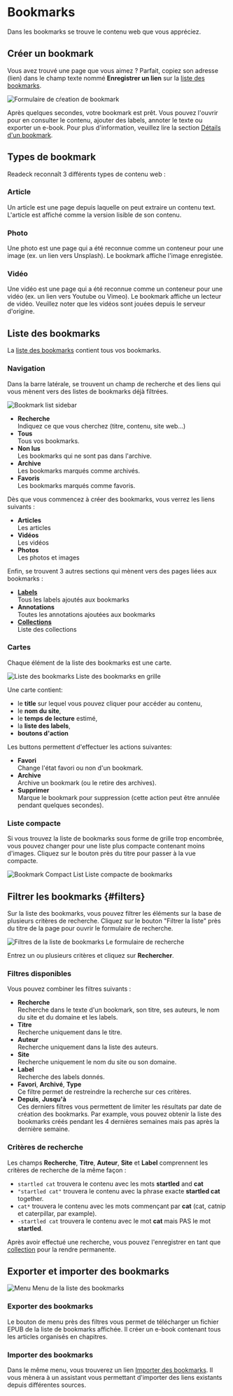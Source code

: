 # Bookmarks

Dans les bookmarks se trouve le contenu web que vous appréciez.

## Créer un bookmark

Vous avez trouvé une page que vous aimez ? Parfait, copiez son adresse (lien) dans le champ texte nommé **Enregistrer un lien** sur la [liste des bookmarks](readeck-instance://bookmarks).

![Formulaire de cŕeation de bookmark](./img/bookmark-new.webp)

Après quelques secondes, votre bookmark est prêt. Vous pouvez l'ouvrir pour en consulter le contenu, ajouter des labels, annoter le texte ou exporter un e-book. Pour plus d'information, veuillez lire la section [Détails d'un bookmark](./bookmark).

## Types de bookmark

Readeck reconnaît 3 différents types de contenu web :

### Article

Un article est une page depuis laquelle on peut extraire un contenu text. L'article est affiché comme la version lisible de son contenu.

### Photo

Une photo est une page qui a été reconnue comme un conteneur pour une image (ex. un lien vers Unsplash). Le bookmark affiche l'image enregistée.

### Vidéo

Une vidéo est une page qui a été reconnue comme un conteneur pour une vidéo (ex. un lien vers Youtube ou Vimeo). Le bookmark affiche un lecteur de vidéo. Veuillez noter que les vidéos sont jouées depuis le serveur d'origine.


## Liste des bookmarks

La [liste des bookmarks](readeck-instance://bookmarks) contient tous vos bookmarks.

### Navigation

Dans la barre latérale, se trouvent un champ de recherche et des liens qui vous mènent vers des listes de bookmarks déjà filtrées.

![Bookmark list sidebar](./img/bookmark-sidebar.webp)

- **Recherche** \
  Indiquez ce que vous cherchez (titre, contenu, site web...)
- **Tous** \
  Tous vos bookmarks.
- **Non lus** \
  Les bookmarks qui ne sont pas dans l'archive.
- **Archive** \
  Les bookmarks marqués comme archivés.
- **Favoris** \
  Les bookmarks marqués comme favoris.


Dès que vous commencez à créer des bookmarks, vous verrez les liens suivants :

- **Articles** \
  Les articles
- **Vidéos** \
  Les vidéos
- **Photos** \
  Les photos et images

Enfin, se trouvent 3 autres sections qui mènent vers des pages liées aux bookmarks :

- **[Labels](./labels.md)** \
  Tous les labels ajoutés aux bookmarks
- **Annotations** \
  Toutes les annotations ajoutées aux bookmarks
- **[Collections](./collections.md)** \
  Liste des collections

### Cartes

Chaque élément de la liste des bookmarks est une carte.

![Liste des bookmarks](./img/bookmark-list.webp)
Liste des bookmarks en grille

Une carte contient:

- le **title** sur lequel vous pouvez cliquer pour accéder au contenu,
- le **nom du site**,
- le **temps de lecture** estimé,
- la **liste des labels**,
- **boutons d'action**

Les buttons permettent d'effectuer les actions suivantes:

- **Favori** \
  Change l'état favori ou non d'un bookmark.
- **Archive** \
  Archive un bookmark (ou le retire des archives).
- **Supprimer** \
  Marque le bookmark pour suppression (cette action peut être annulée pendant quelques secondes).

### Liste compacte

Si vous trouvez la liste de bookmarks sous forme de grille trop encombrée, vous pouvez changer pour une liste plus compacte contenant moins d'images. Cliquez sur le bouton près du titre pour passer à la vue compacte.

![Bookmark Compact List](./img/bookmark-list-compact.webp)
Liste compacte de bookmarks


## Filtrer les bookmarks {#filters}

Sur la liste des bookmarks, vous pouvez filtrer les éléments sur la base de plusieurs critères de recherche. Cliquez sur le bouton "Filtrer la liste" près du titre de la page pour ouvrir le formulaire de recherche.

![Filtres de la liste de bookmarks](./img/bookmark-filters.webp)
Le formulaire de recherche

Entrez un ou plusieurs critères et cliquez sur **Rechercher**.

### Filtres disponibles

Vous pouvez combiner les filtres suivants :

- **Recherche**\
  Recherche dans le texte d'un bookmark, son titre, ses auteurs, le nom du site et du domaine et les labels.
- **Titre**\
  Recherche uniquement dans le titre.
- **Auteur**\
  Recherche uniquement dans la liste des auteurs.
- **Site**\
  Recherche uniquement le nom du site ou son domaine.
- **Label**\
  Recherche des labels donnés.
- **Favori**, **Archivé**, **Type**\
  Ce filtre permet de restreindre la recherche sur ces critères.
- **Depuis**, **Jusqu'à**\
  Ces derniers filtres vous permettent de limiter les résultats par date de création des bookmarks. Par example, vous pouvez obtenir la liste des bookmarks créés pendant les 4 dernières semaines mais pas après la dernière semaine.

### Critères de recherche

Les champs **Recherche**, **Titre**, **Auteur**, **Site** et **Label** comprennent les critères de recherche de la même façon :

- `startled cat` trouvera le contenu avec les mots **startled** and **cat**
- `"startled cat"` trouvera le contenu avec la phrase exacte **startled cat** together.
- `cat*` trouvera le contenu avec les mots commençant par **cat** (cat, catnip et caterpillar, par example).
- `-startled cat` trouvera le contenu avec le mot **cat** mais PAS le mot **startled**.

Après avoir effectué une recherche, vous pouvez l'enregistrer en tant que [collection](./collections.md) pour la rendre permanente.

## Exporter et importer des bookmarks

![Menu](./img/bookmark-list-menu.webp)
Menu de la liste des bookmarks

### Exporter des bookmarks

Le bouton de menu près des filtres vous permet de télécharger un fichier EPUB de la liste de bookmarks affichée. Il créer un e-book contenant tous les articles organisés en chapitres.

### Importer des bookmarks

Dans le même menu, vous trouverez un lien [Importer des bookmarks](readeck-instance://bookmarks/import). Il vous mènera à un assistant vous permettant d'importer des liens existants depuis différentes sources.
